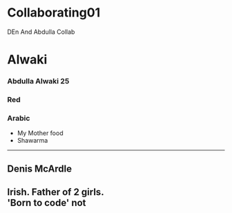 # Collaborating01

DEn And Abdulla Collab
  # Alwaki
### Abdulla Alwaki 25
### Red
### Arabic
- My Mother food 
- Shawarma
---
## Denis McArdle  
Irish. Father of 2 girls.  
'Born to code' not 
---  

